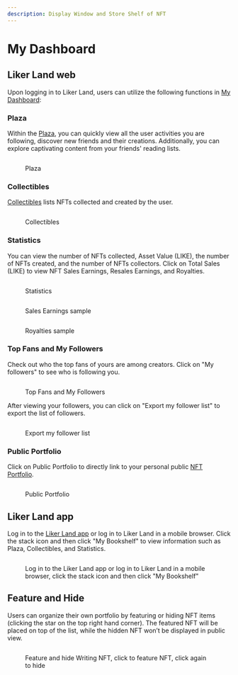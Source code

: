 ```yaml
---
description: Display Window and Store Shelf of NFT
---
```


# My Dashboard

## **Liker Land web**

Upon logging in to Liker Land, users can utilize the following functions in [My Dashboard](https://liker.land/en/feed?view=town):

### Plaza

Within the [Plaza](https://liker.land/en/feed?view=town), you can quickly view all the user activities you are following, discover new friends and their creations. Additionally, you can explore captivating content from your friends' reading lists.

<figure><img src="../../../.gitbook/assets/Plaza-en.png" alt=""><figcaption><p>Plaza</p></figcaption></figure>

### Collectibles

[Collectibles](https://liker.land/en/feed?view=collectibles\&tab=collected) lists NFTs collected and created by the user.

<figure><img src="../../../.gitbook/assets/Dashboard 6-en.png" alt=""><figcaption><p>Collectibles</p></figcaption></figure>

### Statistics

You can view the number of NFTs collected, Asset Value (LIKE), the number of NFTs created, and the number of NFTs collectors. Click on Total Sales (LIKE) to view NFT Sales Earnings, Resales Earnings, and Royalties.

<figure><img src="../../../.gitbook/assets/Dashboard 2-en.png" alt=""><figcaption><p>Statistics</p></figcaption></figure>

<figure><img src="../../../.gitbook/assets/My Dashboard Total Sales Sample 1.png" alt=""><figcaption><p>Sales Earnings sample</p></figcaption></figure>

<figure><img src="../../../.gitbook/assets/My Dashboard Total Sales Sample 2.png" alt=""><figcaption><p>Royalties sample</p></figcaption></figure>

### Top Fans and My Followers

Check out who the top fans of yours are among creators. Click on "My followers" to see who is following you.

<figure><img src="../../../.gitbook/assets/Dashboard 3-en.png" alt=""><figcaption><p>Top Fans and My Followers</p></figcaption></figure>

After viewing your followers, you can click on "Export my follower list" to export the list of followers.

<figure><img src="../../../.gitbook/assets/Dashboard 4-en.png" alt=""><figcaption><p>Export my follower list</p></figcaption></figure>

### Public Portfolio

Click on Public Portfolio to directly link to your personal public [NFT Portfolio](nft-portfolio.md).

<figure><img src="../../../.gitbook/assets/Dashboard 5-en.png" alt=""><figcaption><p>Public Portfolio</p></figcaption></figure>

## Liker Land app

Log in to the [Liker Land app](../../../user-guide/liker-land/download.md) or log in to Liker Land in a mobile browser. Click the stack icon and then click "My Bookshelf" to view information such as Plaza, Collectibles, and Statistics.

<figure><img src="../../../.gitbook/assets/Dashboard Liker Lad app-en.png" alt=""><figcaption><p>Log in to the Liker Land app or log in to Liker Land in a mobile browser, click the stack icon and then click "My Bookshelf"</p></figcaption></figure>

## Feature and Hide

Users can organize their own portfolio by featuring or hiding NFT items (clicking the star on the top right hand corner). The featured NFT will be placed on top of the list, while the hidden NFT won’t be displayed in public view.

<figure><img src="../../../.gitbook/assets/Featured NFT.png" alt=""><figcaption><p>Feature and hide Writing NFT, click to feature NFT, click again to hide</p></figcaption></figure>

